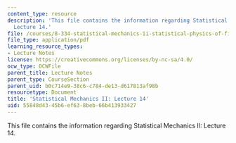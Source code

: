 ```yaml
---
content_type: resource
description: 'This file contains the information regarding Statistical Mechanics II:
  Lecture 14.'
file: /courses/8-334-statistical-mechanics-ii-statistical-physics-of-fields-spring-2014/55848d4345b6ef638beb66b413933427_MIT8_334S14_Lec14.pdf
file_type: application/pdf
learning_resource_types:
- Lecture Notes
license: https://creativecommons.org/licenses/by-nc-sa/4.0/
ocw_type: OCWFile
parent_title: Lecture Notes
parent_type: CourseSection
parent_uid: b0c714e9-38c6-c784-de13-d617813af98b
resourcetype: Document
title: 'Statistical Mechanics II: Lecture 14'
uid: 55848d43-45b6-ef63-8beb-66b413933427
---
```

This file contains the information regarding Statistical Mechanics II: Lecture 14.